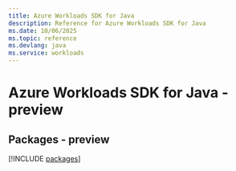 ```yaml
---
title: Azure Workloads SDK for Java
description: Reference for Azure Workloads SDK for Java
ms.date: 10/06/2025
ms.topic: reference
ms.devlang: java
ms.service: workloads
---
```

# Azure Workloads SDK for Java - preview
## Packages - preview
[!INCLUDE [packages](workloads-index.md)]